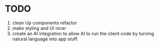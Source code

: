 # TODO
1. clean Up components refactor
2. make styling and UI nicer
3. create an AI integration to allow AI to run the client code by turning natural language into app stuff.
